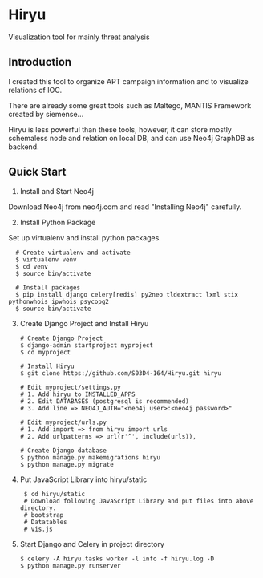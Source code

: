 # Hiryu
Visualization tool for mainly threat analysis

## Introduction
I created this tool to organize APT campaign information and to visualize relations of IOC.

There are already some great tools such as Maltego, MANTIS Framework created by siemense...

Hiryu is less powerful than these tools, however, it can store mostly schemaless node and relation on local DB, and can use Neo4j GraphDB as backend.

## Quick Start
1.  Install and Start Neo4j

  Download Neo4j from neo4j.com and read "Installing Neo4j" carefully.

2.  Install Python Package

  Set up virtualenv and install python packages.
  
      # Create virtualenv and activate
      $ virtualenv venv
      $ cd venv
      $ source bin/activate
      
      # Install packages
      $ pip install django celery[redis] py2neo tldextract lxml stix pythonwhois ipwhois psycopg2
      $ source bin/activate

3.  Create Django Project and Install Hiryu

        # Create Django Project
        $ django-admin startproject myproject
        $ cd myproject
        
        # Install Hiryu
        $ git clone https://github.com/S03D4-164/Hiryu.git hiryu
        
        # Edit myproject/settings.py
        # 1. Add hiryu to INSTALLED_APPS
        # 2. Edit DATABASES (postgresql is recommended)
        # 3. Add line => NEO4J_AUTH="<neo4j user>:<neo4j password>" 
        
        # Edit myproject/urls.py
        # 1. Add import => from hiryu import urls
        # 2. Add urlpatterns => url(r'^', include(urls)),
        
        # Create Django database
        $ python manage.py makemigrations hiryu
        $ python manage.py migrate

4.  Put JavaScript Library into hiryu/static

         $ cd hiryu/static
         # Download following JavaScript Library and put files into above directory.
         # bootstrap
         # Datatables
         # vis.js

5.  Start Django and Celery in project directory

        $ celery -A hiryu.tasks worker -l info -f hiryu.log -D
        $ python manage.py runserver
